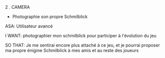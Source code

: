 2 . CAMERA

- Photographie son propre Schmilblick

ASA: Utilisateur avancé

I WANT: photographier mon schmilblick pour participer
à l'évolution du jeu

SO THAT: Je me sentirai encore plus attaché à ce jeu,
et je pourrai proposer ma propre énigme Schmilblick
à mes amis et au reste des joueurs
